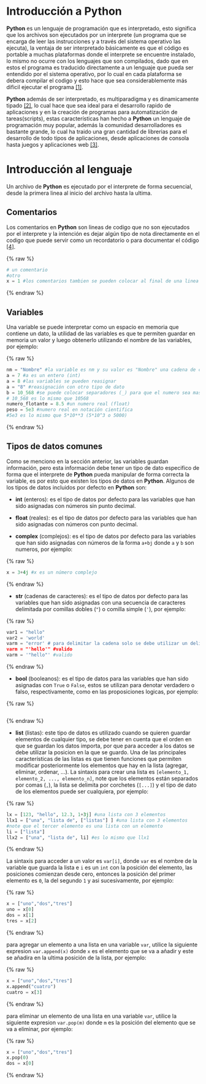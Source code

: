 # Introducción a Python
**Python** es un lenguaje de programación que es interpretado, esto significa que los archivos son ejecutados por un interprete (un programa que se encarga de leer las instrucciones y a través del sistema operativo las ejecuta), la ventaja de ser interpretado básicamente es que el código es portable a muchas plataformas donde el interprete se encuentre instalado, lo mismo no ocurre con los lenguajes que son compilados, dado que en estos el programa es traducido directamente a un lenguaje que pueda ser entendido por el sistema operativo, por lo cual en cada plataforma se debera compilar el codigo y esto hace que sea considerablemente más dificil ejecutar el programa [[1]](https://es.wikipedia.org/wiki/Python). 

**Python** además de ser interpretado, es multiparadigma y es dinamicamente tipado [[2]](https://docs.python.org/3/tutorial/index.html), lo cual hace que sea ideal para el desarrollo rapido de aplicaciones y en la creación de programas para automatización de tareas(scripts), estas características han hecho a **Python** un lenguaje de programación muy popular, además la comunidad desarrolladores es bastante grande, lo cual ha traido una gran cantidad de librerias para el desarrollo de todo tipos de aplicaciones, desde aplicaciones de consola hasta juegos y aplicaciones web [[3]](https://brochure.getpython.info/).

# Introducción al lenguaje
Un archivo de **Python** es ejecutado por el interprete de forma secuencial, desde la primera linea al inicio del archivo hasta la ultima.

## Comentarios
Los comentarios en **Python** son lineas de codigo que no son ejecutados por el interprete y la intención es dejar algún tipo de nota directamente en el codigo que puede servir como un recordatorio o para documentar el código [[4]](https://docs.python.org/3/reference/lexical_analysis.html#comments).

{% raw %}
```python
# un comentario
#otro
x = 1 #los comentarios tambien se pueden colocar al final de una linea
```
{% endraw %}

## Variables
Una variable se puede interpretar como un espacio en memoria que contiene un dato, la utilidad de las variables es que te permiten guardar en memoria un valor y luego obtenerlo utilizando el nombre de las variables, por ejemplo:

{% raw %}
```python
nm = "Nombre" #la variable es nm y su valor es "Nombre" una cadena de caracteres
a = 7 #a es un entero (int)
a = 8 #las variables se pueden reasignar
a = "8" #reasignación con otro tipo de dato
b = 10_568 #se puede colocar separadores (_) para que el numero sea mas legible
# 10_568 es lo mismo que 10568
numero_flotante = 8.5 #un numero real (float)
peso = 5e3 #numero real en notación cientifica
#5e3 es lo mismo que 5*10**3 (5*10^3 o 5000)
```
{% endraw %}

## Tipos de datos comunes
Como se menciono en la sección anterior, las variables guardan información, pero esta información debe tener un tipo de dato especifico de forma que el interprete de **Python** pueda manipular de forma correcta la variable, es por esto que existen los tipos de datos en **Python**. Algunos de los tipos de datos incluidos por defecto en **Python** son:

+ **int** (enteros): es el tipo de datos por defecto para las variables que han sido asignadas con números sin punto decimal.

+ **float** (reales): es el tipo de datos por defecto para las variables que han sido asignadas con números con punto decimal.

+ **complex** (complejos): es el tipo de datos por defecto para las variables que han sido asignadas con números de la forma `a+bj` donde `a` y `b` son numeros, por ejemplo: 

{% raw %}
```python
x = 3+4j #x es un número complejo
```
{% endraw %}

+ **str** (cadenas de caracteres): es el tipo de datos por defecto para las variables que han sido asignadas con una secuencia de caracteres delimitada por comillas dobles (`"`) o comilla simple (`'`), por ejemplo:

{% raw %}
```python
var1 = "hello"
var2 = 'world'
varm = "error' # para delimitar la cadena solo se debe utilizar un delimitador
varm = "'hello'" #valido
varm = '"hello"' #valido
```
{% endraw %}

+ **bool** (booleanos): es el tipo de datos para las variables que han sido asignadas con `True` o `False`, estos se utilizan para denotar verdadero o falso, respectivamente, como en las proposiciones logicas, por ejemplo:

{% raw %}
```python

```
{% endraw %}

+ **list** (listas): este tipo de datos es utilizado cuando se quieren guardar elementos de cualquier tipo, se debe tener en cuenta que el orden en que se guardan los datos importa, por que para acceder a los datos se debe utilizar la posicion en la que se guardo. Una de las principales características de las listas es que tienen funciones que permiten modificar posteriormente los elementos que hay en la lista (agregar, eliminar, ordenar, ...). La sintaxis para crear una lista es `[elemento_1, elemento_2, ..., elemento_n]`, note que los elementos están separados por comas (`,`), la lista se delimita por corchetes (`[...]`) y el tipo de dato de los elementos puede ser cualquiera, por ejemplo:

{% raw %}
```python
lx = [123, "hello", 12.3, 1+3j] #una lista con 3 elementos
llx1 = ["una", "lista de", ["listas"] ] #una lista con 3 elementos
#note que el tercer elemento es una lista con un elemento
li = ["lista"]
llx2 = ["una", "lista de", li] #es lo mismo que llx1
```
{% endraw %}

La sintaxis para acceder a un valor  es `var[i]`, donde `var` es el nombre de la variable que guarda la lista e `i` es un `int` con la posición del elemento, las posiciones comienzan desde cero, entonces la posición del primer elemento es `0`, la del segundo `1` y asi sucesivamente, por ejemplo:

{% raw %}
```python
x = ["uno","dos","tres"]
uno = x[0]
dos = x[1]
tres = x[2]
```
{% endraw %}

para agregar un elemento a una lista en una variable `var`, utilice la siguiente expresion `var.append(x)` donde `x` es el elemento que se va a añadir y este se añadira en la ultima posición de la lista, por ejemplo:

{% raw %}
```python
x = ["uno","dos","tres"]
x.append("cuatro")
cuatro = x[3]
```
{% endraw %}

para eliminar un elemento de una lista en una variable `var`, utilice la siguiente expresion `var.pop(m)` donde `m` es la posición del elemento que se va a eliminar, por ejemplo:

{% raw %}
```python
x = ["uno","dos","tres"]
x.pop(0)
dos = x[0]
```
{% endraw %}
